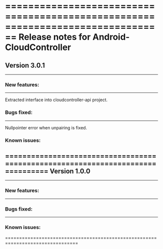 
================================================================================
Release notes for Android-CloudController
================================================================================
Version 3.0.1
--------------------------------------------------------------------------------

--------------------------------------------------------------------------------
### New features:
--------------------------------------------------------------------------------
Extracted interface into cloudcontroller-api project.

### Bugs fixed:
--------------------------------------------------------------------------------
Nullpointer error when unpairing is fixed.

### Known issues:
================================================================================
Version 1.0.0
--------------------------------------------------------------------------------

--------------------------------------------------------------------------------
### New features:
--------------------------------------------------------------------------------
### Bugs fixed:
--------------------------------------------------------------------------------
### Known issues:
================================================================================

